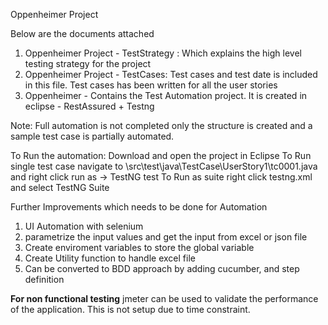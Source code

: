 Oppenheimer Project

Below are the documents attached 

1. Oppenheimer Project - TestStrategy : Which explains the high level testing strategy for the project 
2. Oppenheimer Project - TestCases: Test cases and test date is included in this file. Test cases has been written for all the user stories
3. Oppenheimer - Contains the Test Automation project. It is created in eclipse - RestAssured + Testng

Note: Full automation is not completed only the structure is created and a sample test case is partially automated. 

To Run the automation:
Download and open the project in Eclipse
To Run single test case navigate to \src\test\java\TestCase\UserStory1\tc0001.java and right click run as -> TestNG test
To Run as suite right click testng.xml and select TestNG Suite

Further Improvements which needs to be done for Automation 
1. UI Automation with selenium
2. parametrize the input values and get the input from excel or json file
3. Create enviroment variables to store the global variable
4. Create Utility function to handle excel file
5. Can be converted to BDD approach by adding cucumber, and step definition 


**For non functional testing**
jmeter can be used to validate the performance of the application. This is not setup due to time constraint.
